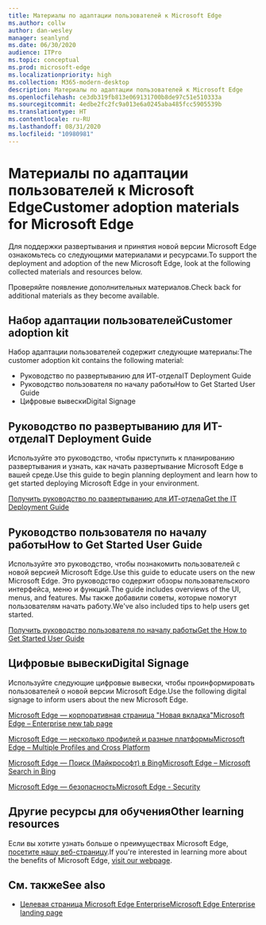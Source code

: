 ```yaml
---
title: Материалы по адаптации пользователей к Microsoft Edge
ms.author: collw
author: dan-wesley
manager: seanlynd
ms.date: 06/30/2020
audience: ITPro
ms.topic: conceptual
ms.prod: microsoft-edge
ms.localizationpriority: high
ms.collection: M365-modern-desktop
description: Материалы по адаптации пользователей к Microsoft Edge
ms.openlocfilehash: ce3db319fb813e069131700b8de97c51e510333a
ms.sourcegitcommit: 4edbe2fc2fc9a013e6a0245aba485fcc5905539b
ms.translationtype: HT
ms.contentlocale: ru-RU
ms.lasthandoff: 08/31/2020
ms.locfileid: "10980981"
---
```

# <span data-ttu-id="0b845-103">Материалы по адаптации пользователей к Microsoft Edge</span><span class="sxs-lookup"><span data-stu-id="0b845-103">Customer adoption materials for Microsoft Edge</span></span>

<span data-ttu-id="0b845-104">Для поддержки развертывания и принятия новой версии Microsoft Edge ознакомьтесь со следующими материалами и ресурсами.</span><span class="sxs-lookup"><span data-stu-id="0b845-104">To support the deployment and adoption of the new Microsoft Edge, look at the following collected materials and resources below.</span></span>

<span data-ttu-id="0b845-105">Проверяйте появление дополнительных материалов.</span><span class="sxs-lookup"><span data-stu-id="0b845-105">Check back for additional materials as they become available.</span></span>

## <span data-ttu-id="0b845-106">Набор адаптации пользователей</span><span class="sxs-lookup"><span data-stu-id="0b845-106">Customer adoption kit</span></span>

<span data-ttu-id="0b845-107">Набор адаптации пользователей содержит следующие материалы:</span><span class="sxs-lookup"><span data-stu-id="0b845-107">The customer adoption kit contains the following material:</span></span>

- <span data-ttu-id="0b845-108">Руководство по развертыванию для ИТ-отдела</span><span class="sxs-lookup"><span data-stu-id="0b845-108">IT Deployment Guide</span></span>
- <span data-ttu-id="0b845-109">Руководство пользователя по началу работы</span><span class="sxs-lookup"><span data-stu-id="0b845-109">How to Get Started User Guide</span></span>
- <span data-ttu-id="0b845-110">Цифровые вывески</span><span class="sxs-lookup"><span data-stu-id="0b845-110">Digital Signage</span></span>

## <span data-ttu-id="0b845-111">Руководство по развертыванию для ИТ-отдела</span><span class="sxs-lookup"><span data-stu-id="0b845-111">IT Deployment Guide</span></span>

<span data-ttu-id="0b845-112">Используйте это руководство, чтобы приступить к планированию развертывания и узнать, как начать развертывание Microsoft Edge в вашей среде.</span><span class="sxs-lookup"><span data-stu-id="0b845-112">Use this guide to begin planning deployment and learn how to get started deploying Microsoft Edge in your environment.</span></span>

[<span data-ttu-id="0b845-113">Получить руководство по развертыванию для ИТ-отдела</span><span class="sxs-lookup"><span data-stu-id="0b845-113">Get the IT Deployment Guide</span></span>](media/customer-adoption-not-md/commercial-deployment-guide-microsoft-edge.pdf)

## <span data-ttu-id="0b845-114">Руководство пользователя по началу работы</span><span class="sxs-lookup"><span data-stu-id="0b845-114">How to Get Started User Guide</span></span>

<span data-ttu-id="0b845-115">Используйте это руководство, чтобы познакомить пользователей с новой версией Microsoft Edge.</span><span class="sxs-lookup"><span data-stu-id="0b845-115">Use this guide to educate users on the new Microsoft Edge.</span></span> <span data-ttu-id="0b845-116">Это руководство содержит обзоры пользовательского интерфейса, меню и функций.</span><span class="sxs-lookup"><span data-stu-id="0b845-116">The guide includes overviews of the UI, menus, and features.</span></span> <span data-ttu-id="0b845-117">Мы также добавили советы, которые помогут пользователям начать работу.</span><span class="sxs-lookup"><span data-stu-id="0b845-117">We've also included tips to help users get started.</span></span>

[<span data-ttu-id="0b845-118">Получить руководство пользователя по началу работы</span><span class="sxs-lookup"><span data-stu-id="0b845-118">Get the How to Get Started User Guide</span></span>](media/customer-adoption-not-md/microsoft-edge-how-to-get-started-user-guide.pdf)

## <span data-ttu-id="0b845-119">Цифровые вывески</span><span class="sxs-lookup"><span data-stu-id="0b845-119">Digital Signage</span></span>

<span data-ttu-id="0b845-120">Используйте следующие цифровые вывески, чтобы проинформировать пользователей о новой версии Microsoft Edge.</span><span class="sxs-lookup"><span data-stu-id="0b845-120">Use the following digital signage to inform users about the new Microsoft Edge.</span></span>

[<span data-ttu-id="0b845-121">Microsoft Edge — корпоративная страница "Новая вкладка"</span><span class="sxs-lookup"><span data-stu-id="0b845-121">Microsoft Edge – Enterprise new tab page</span></span>](media/customer-adoption-not-md/microsoft-edge-digital-signage-enterprise-new-tab-page.pdf)

[<span data-ttu-id="0b845-122">Microsoft Edge — несколько профилей и разные платформы</span><span class="sxs-lookup"><span data-stu-id="0b845-122">Microsoft Edge – Multiple Profiles and Cross Platform</span></span>](https://officedocs-cdn.azureedge.net/microsoft-edge-digital-signage-multiple-profiles-and-cross-platform.pdf)

[<span data-ttu-id="0b845-123">Microsoft Edge — Поиск (Майкрософт) в Bing</span><span class="sxs-lookup"><span data-stu-id="0b845-123">Microsoft Edge – Microsoft Search in Bing</span></span>](https://officedocs-cdn.azureedge.net/microsoft-edge-digital-signage-microsoft-search-in-bing.pdf)

[<span data-ttu-id="0b845-124">Microsoft Edge — безопасность</span><span class="sxs-lookup"><span data-stu-id="0b845-124">Microsoft Edge - Security</span></span>](media/customer-adoption-not-md/microsoft-edge-digital-signage-security.pdf)

## <span data-ttu-id="0b845-125">Другие ресурсы для обучения</span><span class="sxs-lookup"><span data-stu-id="0b845-125">Other learning resources</span></span>

<span data-ttu-id="0b845-126">Если вы хотите узнать больше о преимуществах Microsoft Edge, [посетите нашу веб-страницу](https://www.microsoft.com/edge/business).</span><span class="sxs-lookup"><span data-stu-id="0b845-126">If you're interested in learning more about the benefits of Microsoft Edge, [visit our webpage](https://www.microsoft.com/edge/business).</span></span>

## <span data-ttu-id="0b845-127">См. также</span><span class="sxs-lookup"><span data-stu-id="0b845-127">See also</span></span>

- [<span data-ttu-id="0b845-128">Целевая страница Microsoft Edge Enterprise</span><span class="sxs-lookup"><span data-stu-id="0b845-128">Microsoft Edge Enterprise landing page</span></span>](https://aka.ms/EdgeEnterprise)
